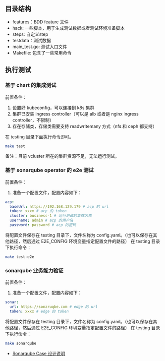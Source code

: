 ## 目录结构

- features：BDD feature 文件
- hack: 一些脚本，用于生成测试数据或者测试环境准备脚本
- steps: 自定义step
- testdata：测试数据
- main_test.go: 测试入口文件
- Makefile: 包含了一些常用命令

## 执行测试

### 基于 chart 的集成测试

前置条件：

1. 设置好 kubeconfig，可以连接到 k8s 集群
2. 集群已安装 ingress controller（可以是 alb 或者是 nginx ingress controller，不限制）
3. 存在存储类，存储类需要支持 readwritemany 方式（nfs 和 ceph 都支持）

在 testing 目录下面执行命令即可。

```bash
make test
```

备注：目前 vcluster 所在的集群资源不足，无法运行测试。

### 基于 sonarqube operator 的 e2e 测试

前置条件：

1. 准备一个配置文件，配置内容如下：

```yaml
acp:
  baseUrl: https://192.168.129.179 # acp 的 url
  token: xxxx # acp 的 token
  cluster: business-1 # 运行测试的集群名称
  username: admin # acp 的用户名
  password: password # acp 的密码
```

将配置文件保存在 testing 目录下，文件名称为 config.yaml。（也可以保存在其他路径，然后通过 E2E_CONFIG 环境变量指定配置文件的路径）
在 testing 目录下执行命令：

```bash
make test-e2e
```

### sonarqube 业务能力验证

前置条件：

1. 准备一个配置文件，配置内容如下：

```yaml
sonar:
  url: https://sonaruqbe.com # edge 的 url
  token: xxxx # edge 的 token
```

将配置文件保存在 testing 目录下，文件名称为 config.yaml。（也可以保存在其他路径，然后通过 E2E_CONFIG 环境变量指定配置文件的路径）
在 testing 目录下执行命令：

```bash
make sonarqube
```

- [Sonarqube Case 设计说明](./sonarqube_feature.md)
